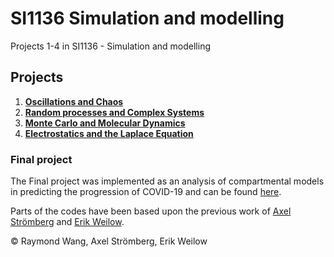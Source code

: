 # SI1136 Simulation and modelling
Projects 1-4 in SI1136 - Simulation and modelling

## Projects
1. [**Oscillations and Chaos**](https://gits-15.sys.kth.se/raymondw/SI1336/tree/master/Project%201)
2. [**Random processes and Complex Systems**](https://gits-15.sys.kth.se/raymondw/SI1336/tree/master/Project%202)
3. [**Monte Carlo and Molecular Dynamics**](https://gits-15.sys.kth.se/raymondw/SI1336/tree/master/Project%203)
4. [**Electrostatics and the Laplace Equation**](https://gits-15.sys.kth.se/raymondw/SI1336/tree/master/Project%204)

### Final project
The Final project was implemented as an analysis of compartmental models <br/>
in predicting the progression of COVID-19 
and can be found [here](https://github.com/raymondw99/Compartmental-Models).

Parts of the codes have been based upon the previous work of [Axel Strömberg](https://github.com/axelstr/Simulation_and_modeling)
and [Erik Weilow](https://github.com/eweilow/simulation-and-modeling). 

© Raymond Wang, Axel Strömberg, Erik Weilow
